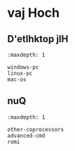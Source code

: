 # vaj Hoch

## D'etlhktop jIH

```{toctree}
:maxdepth: 1

windows-pc
linux-pc
mac-os
```

## nuQ

```{toctree}
:maxdepth: 1

other-coprocessors
advanced-cmd
romi
```
